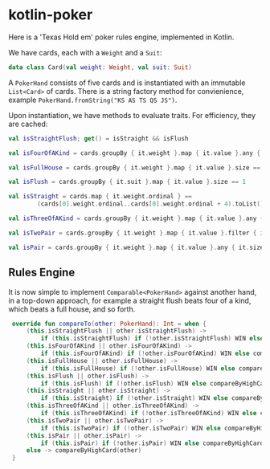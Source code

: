 # kotlin-poker

Here is a 'Texas Hold em' poker rules engine, implemented in Kotlin. 


We have cards, each with a `Weight` and a `Suit`: 

```kotlin
data class Card(val weight: Weight, val suit: Suit)
```

A `PokerHand` consists of five cards and is instantiated with an immutable `List<Card>` of cards. There is a string factory method for convienience, example `PokerHand.fromString("KS AS TS QS JS")`. 

Upon instantiation, we have methods to evaluate traits. For efficiency, they are cached: 

```kotlin
val isStraightFlush; get() = isStraight && isFlush

val isFourOfAKind = cards.groupBy { it.weight }.map { it.value }.any { it.size == 4 }

val isFullHouse = cards.groupBy { it.weight }.map { it.value }.size == 2

val isFlush = cards.groupBy { it.suit }.map { it.value }.size == 1

val isStraight = cards.map { it.weight.ordinal } ==
        (cards[0].weight.ordinal..cards[0].weight.ordinal + 4).toList()

val isThreeOfAKind = cards.groupBy { it.weight }.map { it.value }.any { it.size == 3 }

val isTwoPair = cards.groupBy { it.weight }.map { it.value }.filter { it.size == 2 }.count() == 2

val isPair = cards.groupBy { it.weight }.map { it.value }.any { it.size == 2 }
```

## Rules Engine 

It is now simple to implement `Comparable<PokerHand>` against another hand, in a top-down approach, for example a straight flush beats four of a kind, which beats a full house, and so forth. 

```kotlin
 override fun compareTo(other: PokerHand): Int = when {
     (this.isStraightFlush || other.isStraightFlush) ->
         if (this.isStraightFlush) if (!other.isStraightFlush) WIN else compareByHighCard(other) else LOSS
     (this.isFourOfAKind || other.isFourOfAKind) ->
         if (this.isFourOfAKind) if (!other.isFourOfAKind) WIN else compareByHighCard(other) else LOSS
     (this.isFullHouse || other.isFullHouse) ->
         if (this.isFullHouse) if (!other.isFullHouse) WIN else compareByHighCard(other) else LOSS
     (this.isFlush || other.isFlush) ->
         if (this.isFlush) if (!other.isFlush) WIN else compareByHighCard(other) else LOSS
     (this.isStraight || other.isStraight) ->
         if (this.isStraight) if (!other.isStraight) WIN else compareByHighCard(other) else LOSS
     (this.isThreeOfAKind || other.isThreeOfAKind) ->
         if (this.isThreeOfAKind) if (!other.isThreeOfAKind) WIN else compareByHighCard(other) else LOSS
     (this.isTwoPair || other.isTwoPair) ->
         if (this.isTwoPair) if (!other.isTwoPair) WIN else compareByHighCard(other) else LOSS
     (this.isPair || other.isPair) ->
         if (this.isPair) if (!other.isPair) WIN else compareByHighCard(other) else LOSS
     else -> compareByHighCard(other)
 }
```

